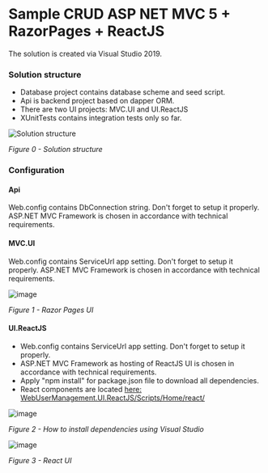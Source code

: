 # Sample CRUD ASP NET MVC 5 + RazorPages + ReactJS

The solution is created via Visual Studio 2019.

### Solution structure
* Database project contains database scheme and seed script.
* Api is backend project based on dapper ORM.
* There are two UI projects: MVC.UI and UI.ReactJS
* XUnitTests contains integration tests only so far.

![Solution structure](https://user-images.githubusercontent.com/4447809/112223312-29fbd700-8c43-11eb-91f0-341eb01ff298.png)

*Figure 0 - Solution structure*

### Configuration
#### Api
Web.config contains DbConnection string. Don't forget to setup it properly.
ASP.NET MVC Framework is chosen in accordance with technical requirements.
#### MVC.UI
Web.config contains ServiceUrl app setting. Don't forget to setup it properly.
ASP.NET MVC Framework is chosen in accordance with technical requirements.

![image](https://user-images.githubusercontent.com/4447809/112223259-1a7c8e00-8c43-11eb-99a5-262152605dc1.png)

*Figure 1 - Razor Pages UI*

#### UI.ReactJS
* Web.config contains ServiceUrl app setting. Don't forget to setup it properly.
* ASP.NET MVC Framework as hosting of ReactJS UI is chosen in accordance with technical requirements.
* Apply "npm install" for package.json file to download all dependencies.
* React components are located [here: WebUserManagement.UI.ReactJS/Scripts/Home/react/](https://github.com/kudryavtsevda/WebUserManagement/tree/master/WebUserManagement.UI.ReactJS/Scripts/Home/react )

![image](https://user-images.githubusercontent.com/4447809/112223690-b1494a80-8c43-11eb-90ea-c43525acfacf.png)

*Figure 2 - How to install dependencies using Visual Studio*

![image](https://user-images.githubusercontent.com/4447809/112223159-fa4ccf00-8c42-11eb-8e84-6495654d1cff.png)

*Figure 3 - React UI*
